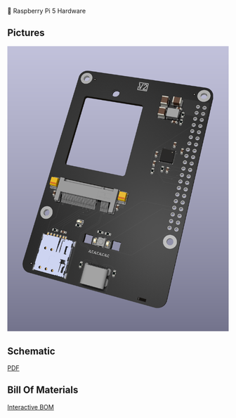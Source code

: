 📸 Raspberry Pi 5 Hardware

## Pictures

![board](pictures/board.png?raw=true)

## Schematic

[PDF](raspberry-pi-5.pdf)

## Bill Of Materials

[Interactive BOM](https://gitlab.com/webthing.org/raspberry-pi-5/-/raw/main/raspberry-pi-5-bom.html?inline=false)
